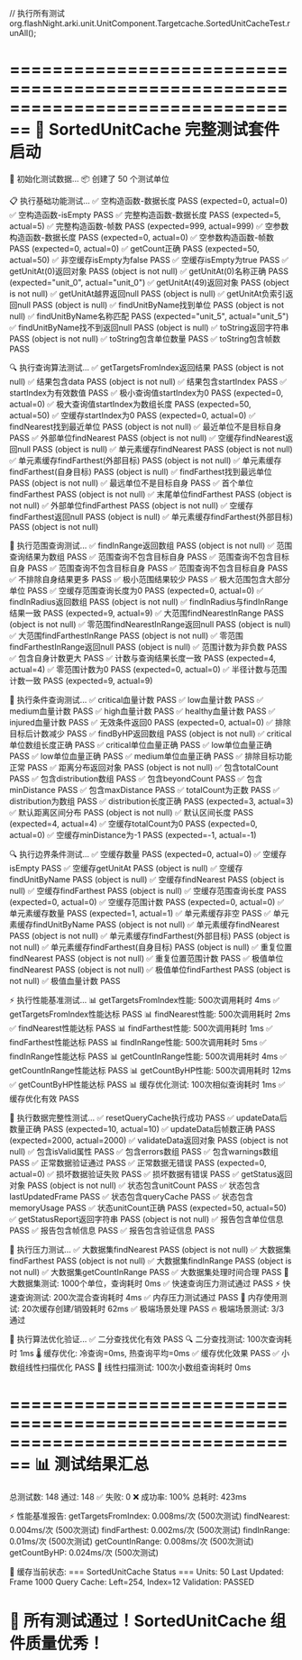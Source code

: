 // 执行所有测试
org.flashNight.arki.unit.UnitComponent.Targetcache.SortedUnitCacheTest.runAll();


================================================================================
🚀 SortedUnitCache 完整测试套件启动
================================================================================

🔧 初始化测试数据...
📦 创建了 50 个测试单位

📋 执行基础功能测试...
✅ 空构造函数-数据长度 PASS (expected=0, actual=0)
✅ 空构造函数-isEmpty PASS
✅ 完整构造函数-数据长度 PASS (expected=5, actual=5)
✅ 完整构造函数-帧数 PASS (expected=999, actual=999)
✅ 空参数构造函数-数据长度 PASS (expected=0, actual=0)
✅ 空参数构造函数-帧数 PASS (expected=0, actual=0)
✅ getCount正确 PASS (expected=50, actual=50)
✅ 非空缓存isEmpty为false PASS
✅ 空缓存isEmpty为true PASS
✅ getUnitAt(0)返回对象 PASS (object is not null)
✅ getUnitAt(0)名称正确 PASS (expected="unit_0", actual="unit_0")
✅ getUnitAt(49)返回对象 PASS (object is not null)
✅ getUnitAt越界返回null PASS (object is null)
✅ getUnitAt负索引返回null PASS (object is null)
✅ findUnitByName找到单位 PASS (object is not null)
✅ findUnitByName名称匹配 PASS (expected="unit_5", actual="unit_5")
✅ findUnitByName找不到返回null PASS (object is null)
✅ toString返回字符串 PASS (object is not null)
✅ toString包含单位数量 PASS
✅ toString包含帧数 PASS

🔍 执行查询算法测试...
✅ getTargetsFromIndex返回结果 PASS (object is not null)
✅ 结果包含data PASS (object is not null)
✅ 结果包含startIndex PASS
✅ startIndex为有效数值 PASS
✅ 极小查询值startIndex为0 PASS (expected=0, actual=0)
✅ 极大查询值startIndex为数组长度 PASS (expected=50, actual=50)
✅ 空缓存startIndex为0 PASS (expected=0, actual=0)
✅ findNearest找到最近单位 PASS (object is not null)
✅ 最近单位不是目标自身 PASS
✅ 外部单位findNearest PASS (object is not null)
✅ 空缓存findNearest返回null PASS (object is null)
✅ 单元素缓存findNearest PASS (object is not null)
✅ 单元素缓存findFarthest(外部目标) PASS (object is not null)
✅ 单元素缓存findFarthest(自身目标) PASS (object is null)
✅ findFarthest找到最远单位 PASS (object is not null)
✅ 最远单位不是目标自身 PASS
✅ 首个单位findFarthest PASS (object is not null)
✅ 末尾单位findFarthest PASS (object is not null)
✅ 外部单位findFarthest PASS (object is not null)
✅ 空缓存findFarthest返回null PASS (object is null)
✅ 单元素缓存findFarthest(外部目标) PASS (object is not null)

📏 执行范围查询测试...
✅ findInRange返回数组 PASS (object is not null)
✅ 范围查询结果为数组 PASS
✅ 范围查询不包含目标自身 PASS
✅ 范围查询不包含目标自身 PASS
✅ 范围查询不包含目标自身 PASS
✅ 范围查询不包含目标自身 PASS
✅ 不排除自身结果更多 PASS
✅ 极小范围结果较少 PASS
✅ 极大范围包含大部分单位 PASS
✅ 空缓存范围查询长度为0 PASS (expected=0, actual=0)
✅ findInRadius返回数组 PASS (object is not null)
✅ findInRadius与findInRange结果一致 PASS (expected=9, actual=9)
✅ 大范围findNearestInRange PASS (object is not null)
✅ 零范围findNearestInRange返回null PASS (object is null)
✅ 大范围findFarthestInRange PASS (object is not null)
✅ 零范围findFarthestInRange返回null PASS (object is null)
✅ 范围计数为非负数 PASS
✅ 包含自身计数更大 PASS
✅ 计数与查询结果长度一致 PASS (expected=4, actual=4)
✅ 零范围计数为0 PASS (expected=0, actual=0)
✅ 半径计数与范围计数一致 PASS (expected=9, actual=9)

🎯 执行条件查询测试...
✅ critical血量计数 PASS
✅ low血量计数 PASS
✅ medium血量计数 PASS
✅ high血量计数 PASS
✅ healthy血量计数 PASS
✅ injured血量计数 PASS
✅ 无效条件返回0 PASS (expected=0, actual=0)
✅ 排除目标后计数减少 PASS
✅ findByHP返回数组 PASS (object is not null)
✅ critical单位数组长度正确 PASS
✅ critical单位血量正确 PASS
✅ low单位血量正确 PASS
✅ low单位血量正确 PASS
✅ medium单位血量正确 PASS
✅ 排除目标功能正常 PASS
✅ 距离分布返回对象 PASS (object is not null)
✅ 包含totalCount PASS
✅ 包含distribution数组 PASS
✅ 包含beyondCount PASS
✅ 包含minDistance PASS
✅ 包含maxDistance PASS
✅ totalCount为正数 PASS
✅ distribution为数组 PASS
✅ distribution长度正确 PASS (expected=3, actual=3)
✅ 默认距离区间分布 PASS (object is not null)
✅ 默认区间长度 PASS (expected=4, actual=4)
✅ 空缓存totalCount为0 PASS (expected=0, actual=0)
✅ 空缓存minDistance为-1 PASS (expected=-1, actual=-1)

🔍 执行边界条件测试...
✅ 空缓存数量 PASS (expected=0, actual=0)
✅ 空缓存isEmpty PASS
✅ 空缓存getUnitAt PASS (object is null)
✅ 空缓存findUnitByName PASS (object is null)
✅ 空缓存findNearest PASS (object is null)
✅ 空缓存findFarthest PASS (object is null)
✅ 空缓存范围查询长度 PASS (expected=0, actual=0)
✅ 空缓存范围计数 PASS (expected=0, actual=0)
✅ 单元素缓存数量 PASS (expected=1, actual=1)
✅ 单元素缓存非空 PASS
✅ 单元素缓存findUnitByName PASS (object is not null)
✅ 单元素缓存findNearest PASS (object is not null)
✅ 单元素缓存findFarthest(外部目标) PASS (object is not null)
✅ 单元素缓存findFarthest(自身目标) PASS (object is null)
✅ 重复位置findNearest PASS (object is not null)
✅ 重复位置范围计数 PASS
✅ 极值单位findNearest PASS (object is not null)
✅ 极值单位findFarthest PASS (object is not null)
✅ 极值血量计数 PASS

⚡ 执行性能基准测试...
📊 getTargetsFromIndex性能: 500次调用耗时 4ms
✅ getTargetsFromIndex性能达标 PASS
📊 findNearest性能: 500次调用耗时 2ms
✅ findNearest性能达标 PASS
📊 findFarthest性能: 500次调用耗时 1ms
✅ findFarthest性能达标 PASS
📊 findInRange性能: 500次调用耗时 5ms
✅ findInRange性能达标 PASS
📊 getCountInRange性能: 500次调用耗时 4ms
✅ getCountInRange性能达标 PASS
📊 getCountByHP性能: 500次调用耗时 12ms
✅ getCountByHP性能达标 PASS
📊 缓存优化测试: 100次相似查询耗时 1ms
✅ 缓存优化有效 PASS

💾 执行数据完整性测试...
✅ resetQueryCache执行成功 PASS
✅ updateData后数量正确 PASS (expected=10, actual=10)
✅ updateData后帧数正确 PASS (expected=2000, actual=2000)
✅ validateData返回对象 PASS (object is not null)
✅ 包含isValid属性 PASS
✅ 包含errors数组 PASS
✅ 包含warnings数组 PASS
✅ 正常数据验证通过 PASS
✅ 正常数据无错误 PASS (expected=0, actual=0)
✅ 损坏数据验证失败 PASS
✅ 损坏数据有错误 PASS
✅ getStatus返回对象 PASS (object is not null)
✅ 状态包含unitCount PASS
✅ 状态包含lastUpdatedFrame PASS
✅ 状态包含queryCache PASS
✅ 状态包含memoryUsage PASS
✅ 状态unitCount正确 PASS (expected=50, actual=50)
✅ getStatusReport返回字符串 PASS (object is not null)
✅ 报告包含单位信息 PASS
✅ 报告包含帧信息 PASS
✅ 报告包含验证信息 PASS

💪 执行压力测试...
✅ 大数据集findNearest PASS (object is not null)
✅ 大数据集findFarthest PASS (object is not null)
✅ 大数据集findInRange PASS (object is not null)
✅ 大数据集getCountInRange PASS
✅ 大数据集处理时间合理 PASS
💾 大数据集测试: 1000个单位，查询耗时 0ms
✅ 快速查询压力测试通过 PASS
⚡ 快速查询测试: 200次混合查询耗时 4ms
✅ 内存压力测试通过 PASS
🧠 内存使用测试: 20次缓存创建/销毁耗时 62ms
✅ 极端场景处理 PASS
🔥 极端场景测试: 3/3 通过

🧮 执行算法优化验证...
✅ 二分查找优化有效 PASS
🔍 二分查找测试: 100次查询耗时 1ms
🌡️ 缓存优化: 冷查询=0ms, 热查询平均=0ms
✅ 缓存优化效果 PASS
✅ 小数组线性扫描优化 PASS
📏 线性扫描测试: 100次小数组查询耗时 0ms

================================================================================
📊 测试结果汇总
================================================================================
总测试数: 148
通过: 148 ✅
失败: 0 ❌
成功率: 100%
总耗时: 423ms

⚡ 性能基准报告:
  getTargetsFromIndex: 0.008ms/次 (500次测试)
  findNearest: 0.004ms/次 (500次测试)
  findFarthest: 0.002ms/次 (500次测试)
  findInRange: 0.01ms/次 (500次测试)
  getCountInRange: 0.008ms/次 (500次测试)
  getCountByHP: 0.024ms/次 (500次测试)

🎯 缓存当前状态:
=== SortedUnitCache Status ===
Units: 50
Last Updated: Frame 1000
Query Cache: Left=254, Index=12
Validation: PASSED


🎉 所有测试通过！SortedUnitCache 组件质量优秀！
================================================================================
